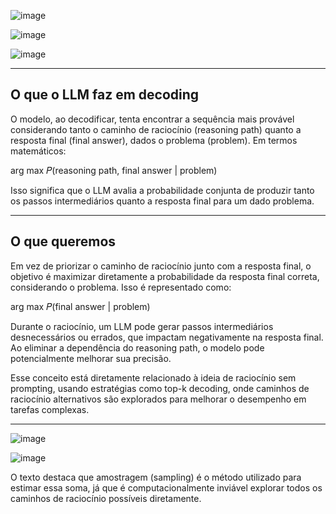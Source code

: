 ![image](https://github.com/user-attachments/assets/016abac0-40cf-4d0f-ad73-d21986b7dc27)

![image](https://github.com/user-attachments/assets/90769ff2-0680-48e2-a2ae-1596991e5815)

![image](https://github.com/user-attachments/assets/c1746247-719c-4d73-90e3-afe7f602a2d0)

---
## O que o LLM faz em decoding

O modelo, ao decodificar, tenta encontrar a sequência mais provável considerando tanto o caminho de raciocínio (reasoning path)
quanto a resposta final (final answer), dados o problema (problem). Em termos matemáticos:

arg max 𝑃(reasoning path, final answer | problem)

Isso significa que o LLM avalia a probabilidade conjunta de produzir tanto os passos intermediários quanto a resposta final
para um dado problema.

---
## O que queremos

Em vez de priorizar o caminho de raciocínio junto com a resposta final, o objetivo é maximizar diretamente a probabilidade
da resposta final correta, considerando o problema. Isso é representado como:

arg max 𝑃(final answer | problem)

Durante o raciocínio, um LLM pode gerar passos intermediários desnecessários ou errados,
que impactam negativamente na resposta final.
Ao eliminar a dependência do reasoning path, o modelo pode potencialmente melhorar sua precisão.

Esse conceito está diretamente relacionado à ideia de raciocínio sem prompting, usando estratégias como top-k decoding,
onde caminhos de raciocínio alternativos são explorados para melhorar o desempenho em tarefas complexas.

---
![image](https://github.com/user-attachments/assets/74172358-7809-4283-95f4-d595c9049a1b)

![image](https://github.com/user-attachments/assets/4f9b76ba-0cdc-4438-9f61-0aa2685e0586)

O texto destaca que amostragem (sampling) é o método utilizado para estimar essa soma,
já que é computacionalmente inviável explorar todos os caminhos de raciocínio possíveis diretamente.
